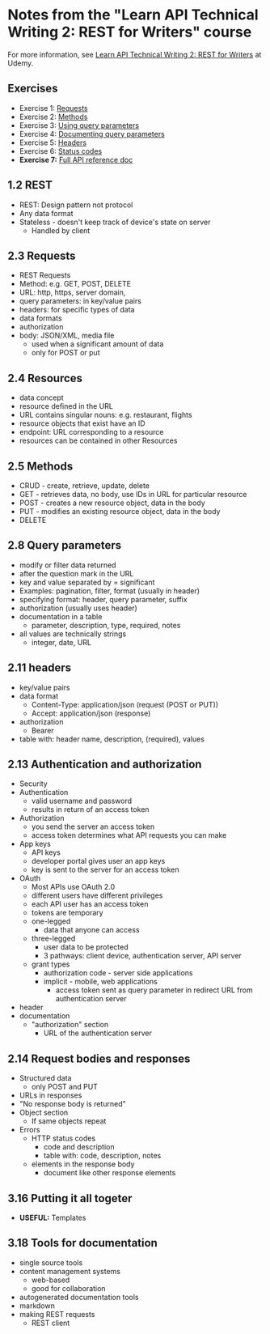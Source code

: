 # Notes from the "Learn API Technical Writing 2: REST for Writers" course

For more information, see [Learn API Technical Writing 2: REST for Writers](https://www.udemy.com/learn-api-technical-writing-2-rest-for-writers) at Udemy.

## Exercises
- Exercise 1: [Requests](exercise-1-requests.md)
- Exercise 2: [Methods](exercise-2-methodandurl.md)
- Exercise 3: [Using query parameters](exercise-3-queryparameters.md)
- Exercise 4: [Documenting query parameters](exercise-4-queryparameters.md)
- Exercise 5: [Headers](exercise-5-headers.md)
- Exercise 6: [Status codes](exercise-6-statuscodes.md)
- **Exercise 7:** [Full API reference doc](exercise-7-referencedoc.md)

## 1.2 REST
* REST: Design pattern not protocol
* Any data format
* Stateless - doesn't keep track of device's state on server
  * Handled by client

## 2.3 Requests
* REST Requests
 * Method: e.g. GET, POST, DELETE  
 * URL: http, https, server domain,
 * query parameters: in key/value pairs
 * headers: for specific types of data
  * data formats
  * authorization
* body: JSON/XML, media file
  * used when a significant amount of data
  * only for POST or put

## 2.4 Resources
* data concept
* resource defined in the URL
* URL contains singular nouns: e.g. restaurant, flights
* resource objects that exist have an ID
* endpoint: URL corresponding to a resource
* resources can be contained in other Resources

## 2.5 Methods
* CRUD - create, retrieve, update, delete
* GET - retrieves data, no body, use IDs in URL for particular resource
* POST - creates a new resource object, data in the body
* PUT - modifies an existing resource object, data in the body
* DELETE

## 2.8 Query parameters
* modify or filter data returned
* after the question mark in the URL
* key and value separated by = significant
* Examples: pagination, filter, format (usually in header)
* specifying format: header, query parameter, suffix
* authorization (usually uses header)
* documentation in a table
  * parameter, description, type, required, notes
* all values are technically strings
  * integer, date, URL

## 2.11 headers
* key/value pairs
* data format
  * Content-Type: application/json (request (POST or PUT))
  * Accept: application/json (response)
* authorization
  * Bearer
* table with: header name, description, (required), values

## 2.13 Authentication and authorization
* Security
* Authentication
  * valid username and password
  * results in return of an access token
* Authorization
  * you send the server an access token
  * access token determines what API requests you can make
* App keys
  * API keys
  * developer portal gives user an app keys
  * key is sent to the server for an access token
* OAuth
  * Most APIs use OAuth 2.0
  * different users have different privileges
  * each API user has an access token
  * tokens are temporary
  * one-legged
    * data that anyone can access
  * three-legged
    * user data to be protected
    * 3 pathways: client device, authentication server, API server
  * grant types
    * authorization code - server side applications
    * implicit - mobile, web applications
      * access token sent as query parameter in redirect URL from authentication server
* header
* documentation
  * "authorization" section
    * URL of the authentication server

## 2.14 Request bodies and responses
* Structured data
  * only POST and PUT
* URLs in responses
* "No response body is returned"
* Object section
  * If same objects repeat
* Errors
  * HTTP status codes
    * code and description
    * table with: code, description, notes
  * elements in the response body
    * document like other response elements

## 3.16 Putting it all togeter
* **USEFUL:** Templates

## 3.18 Tools for documentation
* single source tools
* content management systems
  * web-based
  * good for collaboration
* autogenerated documentation tools
* markdown
* making REST requests
  * REST client
